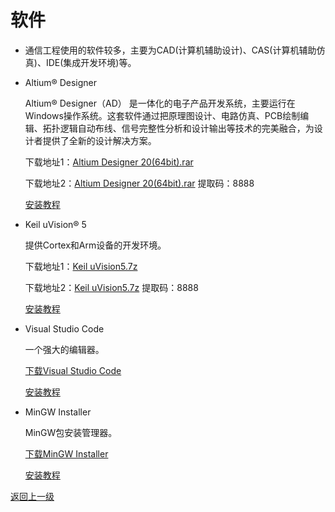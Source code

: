 # 软件

- 通信工程使用的软件较多，主要为CAD(计算机辅助设计)、CAS(计算机辅助仿真)、IDE(集成开发环境)等。

- Altium® Designer

  Altium® Designer（AD） 是一体化的电子产品开发系统，主要运行在Windows操作系统。这套软件通过把原理图设计、电路仿真、PCB绘制编辑、拓扑逻辑自动布线、信号完整性分析和设计输出等技术的完美融合，为设计者提供了全新的设计解决方案。

  下载地址1：[Altium Designer 20(64bit).rar](https://cdu20-ce-1257520229.cos.ap-chengdu.myqcloud.com/CDU20-CE/00_%E5%BC%80%E5%AD%A6%E5%89%8D%E5%87%86%E5%A4%87/01_%E8%BD%AF%E4%BB%B6/Altium%20Designer%2020%2864bit%29.7z?q-sign-algorithm=sha1&q-ak=AKIDjOznEfcDML9nIdTZCf4OaheQ2VoyqxiI&q-sign-time=1600677440;1602405440&q-key-time=1600677440;1602405440&q-header-list=&q-url-param-list=&q-signature=efd1db56d59d3227856950012a88f10f76239679)

  下载地址2：[Altium Designer 20(64bit).rar](https://pan.baidu.com/s/1qAUJxU0-VIVNXgBlgoJejg)	提取码：8888

  [安装教程](https://mp.weixin.qq.com/s/8kcLKTzMeBBS7DCIVw6jFg)

- Keil uVision® 5

  提供Cortex和Arm设备的开发环境。

  下载地址1：[Keil uVision5.7z](https://cdu20-ce-1257520229.cos.ap-chengdu.myqcloud.com/CDU20-CE/00_%E5%BC%80%E5%AD%A6%E5%89%8D%E5%87%86%E5%A4%87/01_%E8%BD%AF%E4%BB%B6/Keil%20uVision5.7z?q-sign-algorithm=sha1&q-ak=AKIDjOznEfcDML9nIdTZCf4OaheQ2VoyqxiI&q-sign-time=1600677511;1602405511&q-key-time=1600677511;1602405511&q-header-list=&q-url-param-list=&q-signature=9720161fccef370fbde2fe05d9f80cdeab145383) 

  下载地址2：[Keil uVision5.7z](https://pan.baidu.com/s/1DUgbZaj4r1kI-rMC8A2ORw) 	提取码：8888

  [安装教程](KeiluVision5_Installation_Guide.md)

- Visual Studio Code

	一个强大的编辑器。

	[下载Visual Studio Code](https://vscode.cdn.azure.cn/stable/a0479759d6e9ea56afa657e454193f72aef85bd0/VSCodeSetup-x64-1.48.2.exe)

	[安装教程](https://zhuanlan.zhihu.com/p/106357123)

- MinGW Installer

	MinGW包安装管理器。

	[下载MinGW Installer](https://mirrors.tuna.tsinghua.edu.cn/osdn/mingw/68260/mingw-get-setup.exe)

	[安装教程](MinGW_Installer_Installation_Guide.md)


[返回上一级](../README.md)